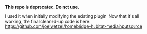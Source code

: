 **This repo is deprecated. Do not use.**

I used it when initially modifying the existing plugin.  Now that it's all working, the final cleaned-up code is here:  https://github.com/joelwetzel/homebridge-hubitat-mediainputsource
